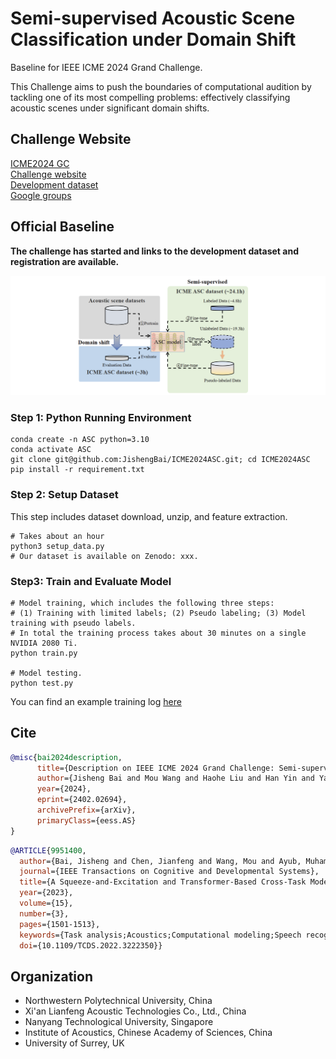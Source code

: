 # Semi-supervised Acoustic Scene Classification under Domain Shift

Baseline for IEEE ICME 2024 Grand Challenge.

This Challenge aims to push the boundaries of computational audition by tackling one of its most compelling problems: effectively classifying acoustic scenes under significant domain shifts.

## Challenge Website
[ICME2024 GC](https://2024.ieeeicme.org/grand-challenge-proposals/)  
[Challenge website](https://ascchallenge.xshengyun.com/)  
[Development dataset](https://zenodo.org/records/10616533)  
[Google groups](https://groups.google.com/g/icme2024-gc-asc)

## Official Baseline

**The challenge has started and links to the development dataset and registration are available.**

![main](pics/main.jpg)

### Step 1: Python Running Environment
```shell
conda create -n ASC python=3.10
conda activate ASC
git clone git@github.com:JishengBai/ICME2024ASC.git; cd ICME2024ASC
pip install -r requirement.txt
```  

### Step 2: Setup Dataset
This step includes dataset download, unzip, and feature extraction. 
```shell
# Takes about an hour
python3 setup_data.py
# Our dataset is available on Zenodo: xxx.
```

### Step3: Train and Evaluate Model

```shell
# Model training, which includes the following three steps:
# (1) Training with limited labels; (2) Pseudo labeling; (3) Model training with pseudo labels.
# In total the training process takes about 30 minutes on a single NVIDIA 2080 Ti.
python train.py

# Model testing.
python test.py
```
You can find an example training log [here](https://github.com/JishengBai/ICME2024ASC/blob/main/data/example_train.log)

## Cite
```bibtex
@misc{bai2024description,
      title={Description on IEEE ICME 2024 Grand Challenge: Semi-supervised Acoustic Scene Classification under Domain Shift}, 
      author={Jisheng Bai and Mou Wang and Haohe Liu and Han Yin and Yafei Jia and Siwei Huang and Yutong Du and Dongzhe Zhang and Mark D. Plumbley and Dongyuan Shi and Woon-Seng Gan and Susanto Rahardja and Bin Xiang and Jianfeng Chen},
      year={2024},
      eprint={2402.02694},
      archivePrefix={arXiv},
      primaryClass={eess.AS}
}
```
```bibtex
@ARTICLE{9951400,
  author={Bai, Jisheng and Chen, Jianfeng and Wang, Mou and Ayub, Muhammad Saad and Yan, Qingli},
  journal={IEEE Transactions on Cognitive and Developmental Systems}, 
  title={A Squeeze-and-Excitation and Transformer-Based Cross-Task Model for Environmental Sound Recognition}, 
  year={2023},
  volume={15},
  number={3},
  pages={1501-1513},
  keywords={Task analysis;Acoustics;Computational modeling;Speech recognition;Transformers;Pattern recognition;Computer architecture;Attention mechanism;cross-task model;data augmentation;environmental sound recognition (ESR)},
  doi={10.1109/TCDS.2022.3222350}}
```


## Organization
- Northwestern Polytechnical University, China
- Xi'an Lianfeng Acoustic Technologies Co., Ltd., China
- Nanyang Technological University, Singapore
- Institute of Acoustics, Chinese Academy of Sciences, China
- University of Surrey, UK




